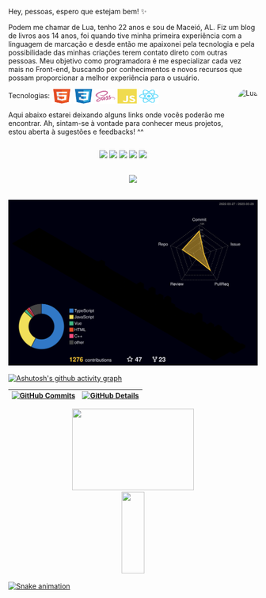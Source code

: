 Hey, pessoas, espero que estejam bem! ✨

Podem me chamar de Lua, tenho 22 anos e sou de Maceió, AL. Fiz um blog de livros aos 14 anos, foi quando tive minha primeira experiência com a linguagem de marcação e desde então me apaixonei pela tecnologia e pela possibilidade das minhas criações terem contato direto com outras pessoas. Meu objetivo como programadora é me especializar cada vez mais no Front-end, buscando por conhecimentos e novos recursos que possam proporcionar a melhor experiência para o usuário.

Tecnologias: 
 <img align="center" alt="HTML" height="30" width="40" src="https://raw.githubusercontent.com/devicons/devicon/master/icons/html5/html5-original.svg">
 <img align="center" alt="CSS" height="30" width="40" src="https://raw.githubusercontent.com/devicons/devicon/master/icons/css3/css3-original.svg">
 <img align="center" alt="Sass" height="30" width="40" src="https://raw.githubusercontent.com/devicons/devicon/master/icons/sass/sass-original.svg">
 <img align="center" alt="JavaScript" height="30" width="40" src="https://raw.githubusercontent.com/devicons/devicon/master/icons/javascript/javascript-plain.svg">
 <img align="center" alt="React" height="30" width="40" src="https://raw.githubusercontent.com/devicons/devicon/master/icons/react/react-original.svg">
 <img align="right" alt="Lua" height="150" style="border-radius:50px;" src="https://pbs.twimg.com/media/E58qSk6X0AEW-lK?format=jpg&name=small">

Aqui abaixo estarei deixando alguns links onde vocês poderão me encontrar. Ah, sintam-se à vontade para conhecer meus projetos, estou aberta à sugestões e feedbacks! ^^ 
<br>
  
</div>
  
 ##
 
<div align="center"> 
 
<a href="https://discord.gg/hETJNb9caz" target="_blank"><img src="https://img.shields.io/badge/Discord-7289DA?style=for-the-badge&logo=discord&logoColor=white" target="_blank"></a>
<a href = "mailto:leelhuana@gmail.com"><img src="https://img.shields.io/badge/-Gmail-%23333?style=for-the-badge&logo=gmail&logoColor=white" target="_blank"></a>
<a href="https://www.instagram.com/devemprogresso/" target="_blank"><img src="https://img.shields.io/badge/-Instagram-%23E4405F?style=for-the-badge&logo=instagram&logoColor=white" target="_blank"></a>
<a href="https://www.linkedin.com/in/lhuanalee/" target="_blank"><img src="https://img.shields.io/badge/-LinkedIn-%230077B5?style=for-the-badge&logo=linkedin&logoColor=white" target="_blank"></a> 
<a href="https://www.youtube.com/channel/UCzQnGw2lG34fYiftMl21ksg" target="_blank"><img src="https://img.shields.io/badge/YouTube-FF0000?style=for-the-badge&logo=youtube&logoColor=white" target="_blank"></a>

</div>

<br>

<div align="center" >
 <img src="https://github-profile-trophy.vercel.app/?username=lhuanalee&row=1&column=4&theme=dracula&margin-w=20&margin-h=20"/>
</div>

<br>

![Status](./profile-3d-contrib/profile-night-rainbow.svg)

  [![Ashutosh's github activity graph](https://github-readme-activity-graph.cyclic.app/graph?username=lhuanalee&bg_color=red&color=bd93f9&line=bd93f9&point=f1f5f9&area=true&hide_border=true)](https://github.com/ashutosh00710/github-readme-activity-graph)

 | [![GitHub Commits](http://github-profile-summary-cards.vercel.app/api/cards/productive-time?username=lhuanalee&theme=dracula&utcOffset=-3)](https://github.com/vn7n24fzkq/github-profile-summary-cards) | [![GitHub Details](http://github-profile-summary-cards.vercel.app/api/cards/profile-details?username=lhuanalee&theme=dracula)](https://github.com/vn7n24fzkq/github-profile-summary-cards) |  
 | ----------- | ----------- |

<div width="100%" max-width="100%" display="block" align="center">
  <a href="https://github.com/lhuanalee">
  <img width="70%" height="165px" src="https://github-readme-stats.vercel.app/api?username=lhuanalee&show_icons=true&theme=dracula&include_all_commits=true&count_private=true"/>
  <img width="30%" height="165px" src="https://github-readme-stats.vercel.app/api/top-langs/?username=lhuanalee&layout=compact&langs_count=7&theme=dracula"/>
</div>

![Snake animation](https://github.com/lhuanalee/lhuanalee/blob/output/github-contribution-grid-snake.svg)


 






